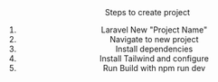
<div align="center">
<a>Steps to create project</a>
<ol>
    <li>Laravel New "Project Name"</li>
    <li>Navigate to new project</li>
    <li>Install dependencies</li>
    <li>Install Tailwind and configure</li>
    <li>Run Build with npm run dev</li>
</ol>
</div>

